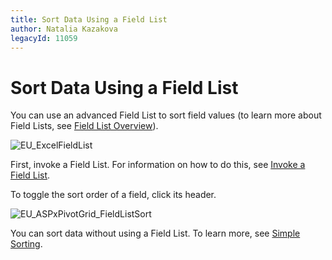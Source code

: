 ```yaml
---
title: Sort Data Using a Field List
author: Natalia Kazakova
legacyId: 11059
---
```

# Sort Data Using a Field List
You can use an advanced Field List to sort field values (to learn more about Field Lists, see [Field List Overview](../../field-list-overview.md)).

![EU_ExcelFieldList](../../../../images/img15860.png)

First, invoke a Field List. For information on how to do this, see [Invoke a Field List](../../field-list/invoke-a-field-list.md).

To toggle the sort order of a field, click its header.

![EU_ASPxPivotGrid_FieldListSort](../../../../images/img15861.png)

You can sort data without using a Field List. To learn more, see [Simple Sorting](simple-sorting.md).